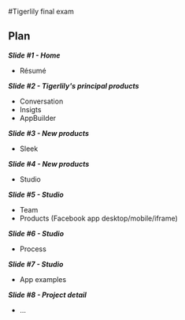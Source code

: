 #Tigerlily final exam

## Plan

***Slide #1 - Home***

* Résumé


***Slide #2 - Tigerlily's principal products***

* Conversation
* Insigts
* AppBuilder


***Slide #3 - New products***

* Sleek


***Slide #4 - New products***

* Studio


***Slide #5 - Studio***
* Team
* Products (Facebook app desktop/mobile/iframe)


***Slide #6 - Studio***
* Process
 

***Slide #7 - Studio***
* App examples


***Slide #8 - Project detail***
* ...
 
